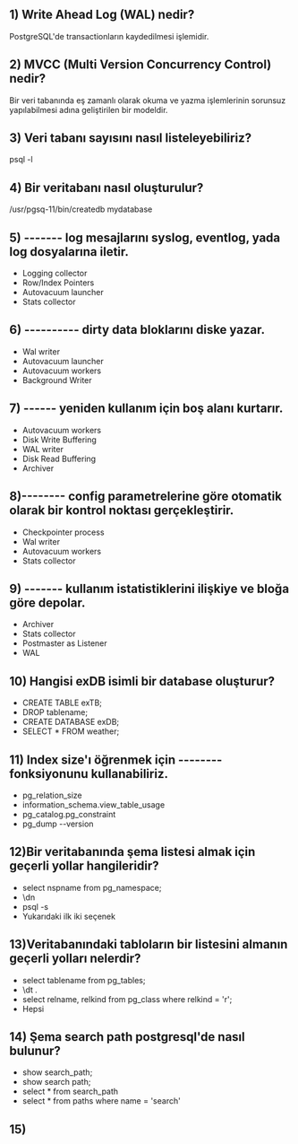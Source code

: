 ## 1) Write Ahead Log (WAL) nedir?
PostgreSQL'de transactionların kaydedilmesi işlemidir.

## 2) MVCC (Multi Version Concurrency Control) nedir? 
Bir veri tabanında eş zamanlı olarak okuma ve yazma işlemlerinin sorunsuz yapılabilmesi adına geliştirilen bir modeldir.

## 3) Veri tabanı sayısını nasıl listeleyebiliriz?
psql -l 

## 4) Bir veritabanı nasıl oluşturulur?
/usr/pgsq-11/bin/createdb mydatabase 

## 5) -------  log mesajlarını syslog, eventlog, yada log dosyalarına iletir.
* Logging collector
* Row/Index Pointers
* Autovacuum launcher
* Stats collector

## 6) ---------- dirty data bloklarını diske yazar.
* Wal writer
* Autovacuum launcher
* Autovacuum workers
* Background Writer

## 7) ------ yeniden kullanım için boş alanı kurtarır.
* Autovacuum workers
* Disk Write Buffering
* WAL writer
* Disk Read Buffering
* Archiver

## 8)-------- config parametrelerine göre otomatik olarak bir kontrol noktası gerçekleştirir.

* Checkpointer process
* Wal writer
* Autovacuum workers
* Stats collector
 
## 9) ------- kullanım istatistiklerini ilişkiye ve bloğa göre depolar.
* Archiver
* Stats collector 
* Postmaster as Listener
* WAL

## 10) Hangisi exDB isimli bir database oluşturur?
* CREATE TABLE exTB;
* DROP tablename;
* CREATE DATABASE exDB;
* SELECT * FROM weather; 

## 11) Index size'ı öğrenmek için -------- fonksiyonunu kullanabiliriz.
* pg_relation_size
* information_schema.view_table_usage
* pg_catalog.pg_constraint
* pg_dump --version

## 12)Bir veritabanında şema listesi almak için geçerli yollar hangileridir?
* select nspname from pg_namespace;
* \dn
* psql -s
* Yukarıdaki ilk iki seçenek

## 13)Veritabanındaki tabloların bir listesini almanın geçerli yolları nelerdir?
* select tablename from pg_tables;
* \dt *.*
* select relname, relkind from pg_class where relkind = 'r';
* Hepsi

## 14) Şema search path postgresql'de nasıl bulunur?
* show search_path; 
* show search path;
* select * from search_path
* select * from paths where name = 'search'

## 15)